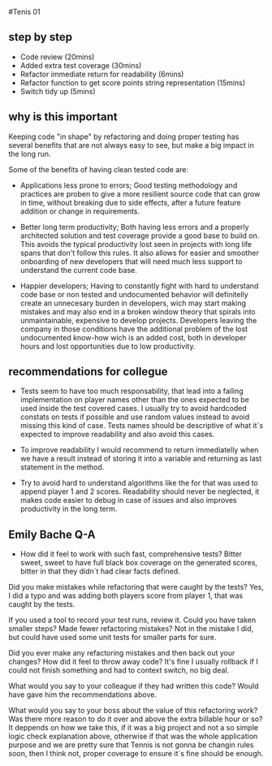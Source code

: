 #Tenis 01


## step by step

- Code review (20mins)
- Added extra test coverage (30mins)
- Refactor immediate return for readability (6mins)
- Refactor function to get score points string representation (15mins)
- Switch tidy up (5mins)

## why is this important

Keeping code "in shape" by refactoring and doing proper testing has several benefits that are not always easy to see, but make a big impact in the long run. 

Some of the benefits of having clean tested code are: 

- Applications less prone to errors; Good testing methodology and practices are proben to give a more resilient source code that can grow in time, without breaking due to side effects, after a future feature addition or change in requirements.

- Better long term productivity; Both having less errors and a properly architected solution and test coverage provide a good base to build on. This avoids the typical productivity lost seen in projects with long life spans that don't follow this rules. It also allows for easier and smoother onboarding of new developers that will need much less support to understand the current code base.

- Happier developers; Having to constantly fight with hard to understand code base or non tested and undocumented behavior will definitelly create an unnecesary burden in developers, wich may start making mistakes and may also end in a broken window theory that spirals into unmaintainable, expensive to develop projects. Developers leaving the company in those conditions have the additional problem of the lost undocumented know-how wich is an added cost, both in developer hours and lost opportunities due to low productivity.

## recommendations for collegue

- Tests seem to have too much responsability, that lead into a failing implementation on player names other than the ones expected to be used inside the test covered cases. I usually try to avoid hardcoded constats on tests if possible and use random values instead to avoid missing this kind of case. 
Tests names should be descriptive of what it´s expected to improve readability and also avoid this cases.

- To improve readability I would recommend to return immediatelly when we have a result instead of storing it into a variable and returning as last statement in the method.

- Try to avoid hard to understand algorithms like the for that was used to append player 1 and 2 scores. Readability should never be neglected, it makes code easier to debug in case of issues and also improves productivity in the long term.


## Emily Bache Q-A

- How did it feel to work with such fast, comprehensive tests?
Bitter sweet, sweet to have full black box coverage on the generated scores, bitter in that they didn´t had clear facts defined.

Did you make mistakes while refactoring that were caught by the tests?
Yes, I did a typo and was adding both players score from player 1, that was caught by the tests.

If you used a tool to record your test runs, review it. Could you have taken smaller steps? Made fewer refactoring mistakes?
Not in the mistake I did, but could have used some unit tests for smaller parts for sure.

Did you ever make any refactoring mistakes and then back out your changes? How did it feel to throw away code?
It's fine I usually rollback if I could not finish something and had to context switch, no big deal.

What would you say to your colleague if they had written this code?
Would have gave him the recommendations above.

What would you say to your boss about the value of this refactoring work? Was there more reason to do it over and above the extra billable hour or so?
It deppends on how we take this, if it was a big project and not a so simple logic check explanation above, otherwise if that was the whole application purpose and we are pretty sure that Tennis is not gonna be changin rules soon, then I think not, proper coverage to ensure it´s fine should be enough.